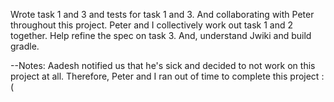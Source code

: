 Wrote task 1 and 3 and tests for task 1 and 3. And collaborating with Peter throughout this project. Peter and I collectively work out task 1 and 2 together.
Help refine the spec on task 3. And, understand Jwiki and build gradle.

--Notes: 
Aadesh notified us that he's sick and decided to not work on this project at all. 
Therefore, Peter and I ran out of time to complete this project :(
